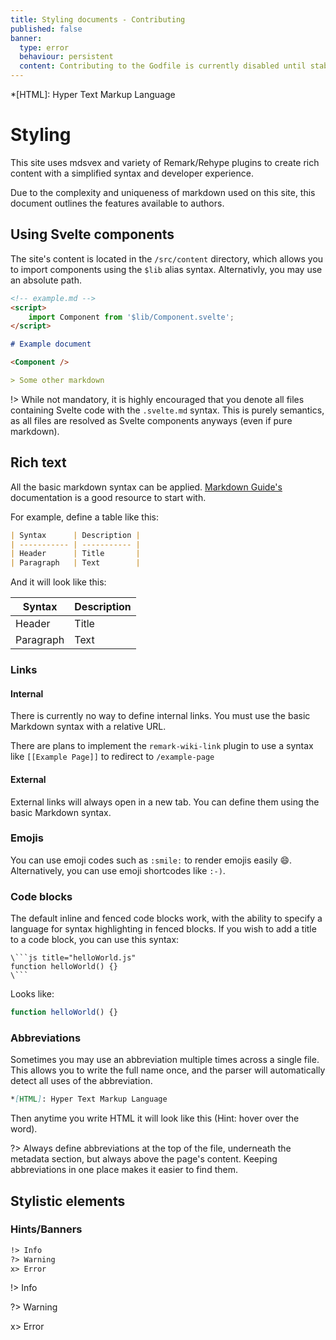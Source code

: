 ```yaml
---
title: Styling documents - Contributing
published: false
banner:
  type: error
  behaviour: persistent
  content: Contributing to the Godfile is currently disabled until stable release.
---
```


*[HTML]: Hyper Text Markup Language

# Styling

This site uses mdsvex and variety of Remark/Rehype plugins to create rich content with a simplified syntax and developer experience.

Due to the complexity and uniqueness of markdown used on this site, this document outlines the features available to authors.


## Using Svelte components

The site's content is located in the `/src/content` directory, which allows you to import components using the `$lib` alias syntax. Alternativly, you may use an absolute path.

```md
<!-- example.md -->
<script>
    import Component from '$lib/Component.svelte';
</script>

# Example document

<Component />

> Some other markdown
```

!> While not mandatory, it is highly encouraged that you denote all files containing Svelte code with the `.svelte.md` syntax. This is purely semantics, as all files are resolved as Svelte components anyways (even if pure markdown).


## Rich text

All the basic markdown syntax can be applied. [Markdown Guide's](https://www.markdownguide.org/basic-syntax/) documentation is a good resource to start with.

For example, define a table like this:

```md
| Syntax      | Description |
| ----------- | ----------- |
| Header      | Title       |
| Paragraph   | Text        |
```

And it will look like this:

| Syntax      | Description |
| ----------- | ----------- |
| Header      | Title       |
| Paragraph   | Text        |


### Links

#### Internal

There is currently no way to define internal links. You must use the basic Markdown syntax with a relative URL.

There are plans to implement the `remark-wiki-link` plugin to use a syntax like `[[Example Page]]` to redirect to `/example-page`


#### External

External links will always open in a new tab. You can define them using the basic Markdown syntax.


### Emojis

You can use emoji codes such as `:smile:` to render emojis easily :smile:. Alternatively, you can use emoji shortcodes like `:-)`.


### Code blocks

The default inline and fenced code blocks work, with the ability to specify a language for syntax highlighting in fenced blocks. If you wish to add a title to a code block, you can use this syntax:

```
\```js title="helloWorld.js"
function helloWorld() {}
\```
```

Looks like:

```js title="helloWorld.js"
function helloWorld() {}
```


### Abbreviations

Sometimes you may use an abbreviation multiple times across a single file. This allows you to write the full name once, and the parser will automatically detect all uses of the abbreviation.

```md title="Define an abbreviation"
*[HTML]: Hyper Text Markup Language
```

Then anytime you write HTML it will look like this (Hint: hover over the word).

?> Always define abbreviations at the top of the file, underneath the metadata section, but always above the page's content. Keeping abbreviations in one place makes it easier to find them.



## Stylistic elements

### Hints/Banners

```md
!> Info
?> Warning
x> Error
```

!> Info

?> Warning

x> Error